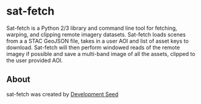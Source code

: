 # sat-fetch

Sat-fetch is a Python 2/3 library and command line tool for fetching, warping, and clipping remote imagery datasets. Sat-fetch loads scenes from a a STAC GeoJSON file, takes in a user AOI and list of asset keys to download. Sat-fetch will then perform windowed reads of the remote imagey if possible and save a multi-band image of all the assets, clipped to the user provided AOI.

## About
sat-fetch was created by [Development Seed](<http://developmentseed.org>)
